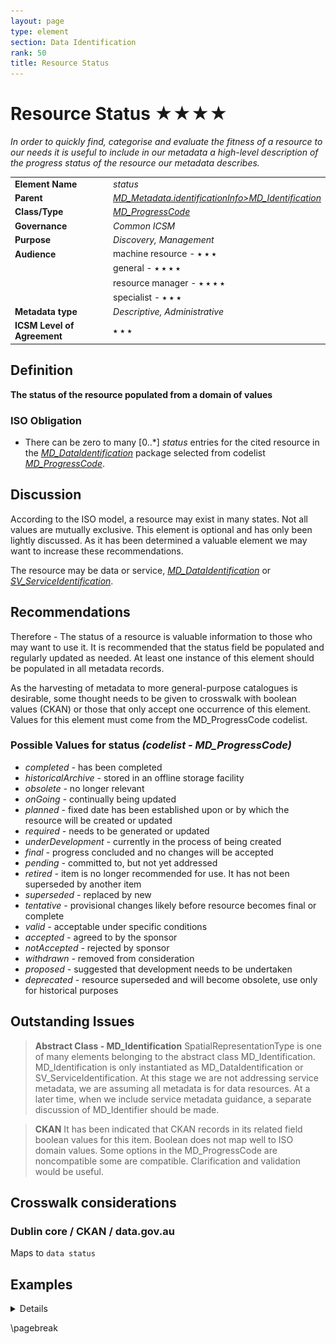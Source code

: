 ```yaml
---
layout: page
type: element
section: Data Identification
rank: 50
title: Resource Status
---
```

# Resource Status ★★★★
*In order to quickly find, categorise and evaluate the fitness of a resource to our needs it is useful to include in our metadata a high-level description of the progress status of the resource our metadata describes.*

| | |
| --- | --- |
| **Element Name** | *status* |
| **Parent** | *[MD_Metadata.identificationInfo>MD_Identification](./class-MD_Identification)* |
| **Class/Type** | *[MD_ProgressCode](http://wiki.esipfed.org/index.php/ISO_19115_and_19115-2_CodeList_Dictionaries#MD_ProgressCode)* |
| **Governance** | *Common ICSM* |
| **Purpose** | *Discovery, Management* |
| **Audience** | machine resource - ⭑ ⭑ ⭑ |
| | general - ⭑ ⭑ ⭑ ⭑ |
| | resource manager - ⭑ ⭑ ⭑ ⭑ |
| | specialist - ⭑ ⭑ ⭑ |
| **Metadata type** | *Descriptive, Administrative* |
| **ICSM Level of Agreement** | ⭑ ⭑ ⭑ |

## Definition
**The status of the resource populated from a domain of values** 

### ISO Obligation

- There can be zero to many [0..\*] *status* entries for the cited resource in the *[MD_DataIdentification](./class-MD_DataIdentification)* package selected from codelist *[MD_ProgressCode](http://wiki.esipfed.org/index.php/ISO_19115_and_19115-2_CodeList_Dictionaries#MD_ProgressCode)*.

## Discussion

According to the ISO model, a resource may exist in many states. Not all values are mutually exclusive. This element is optional and has only been lightly discussed. As it has been determined a valuable element we may want to increase these recommendations. 

The resource may be data or service, *[MD_DataIdentification](./class-MD_DataIdentification)* or *[SV_ServiceIdentification](./ServiceIdentification)*.

## Recommendations

Therefore - The status of a resource is valuable information to those who may want to use it. It is recommended that the status field be populated and regularly updated as needed. At least one instance of this element should be populated in all metadata records.

As the harvesting of metadata to more general-purpose catalogues is desirable, some thought needs to be given to crosswalk with boolean values (CKAN) or those that only accept one occurrence of this element.
Values for this element must come from the MD_ProgressCode codelist.

### Possible Values for **status** *(codelist - MD_ProgressCode)*

- *completed -* has been completed
- *historicalArchive -* stored in an offline storage facility
- *obsolete -* no longer relevant
- *onGoing -* continually being updated
- *planned -* fixed date has been established upon or by which the resource will be created or updated
- *required -* needs to be generated or updated
- *underDevelopment -* currently in the process of being created
- *final -* progress concluded and no changes will be accepted
- *pending -* committed to, but not yet addressed
- *retired -* item is no longer recommended for use. It has not been superseded by another item
- *superseded -* replaced by new
- *tentative -* provisional changes likely before resource becomes final or complete
- *valid -* acceptable under specific conditions
- *accepted -* agreed to by the sponsor
- *notAccepted -* rejected by sponsor
- *withdrawn -* removed from consideration
- *proposed -* suggested that development needs to be undertaken
- *deprecated -* resource superseded and will become obsolete, use only for historical purposes

## Outstanding Issues

> **Abstract Class - MD_Identification**
SpatialRepresentationType is one of many elements belonging to the abstract class MD_Identification. MD_Identification is only instantiated as MD_DataIdentification or SV_ServiceIdentification. At this stage we are not addressing service metadata, we are assuming all metadata is for data resources. At a later time, when we include service metadata guidance, a separate discussion of MD_Identifier should be made.

> **CKAN**
It has been indicated that CKAN records in its related field boolean values for this item. Boolean does not map well to ISO domain values. Some options in the MD_ProgressCode are noncompatible some are compatible. Clarification and validation would be useful.

## Crosswalk considerations

### Dublin core / CKAN / data.gov.au

Maps to `data status`

## Examples

<details>

### XML -
```
<mdb:MD_Metadata>
....
  <mdb:identificationInfo>
   <mri:MD_DataIdentification>
   ....
     <mri:status>
      <mri:status>
      <mcc:MD_ProgressCode 
      codeList="https://schemas.isotc211.org/19115/resources/Codelist/cat
      /codelists.xml#MD_ProgressCode" 
      codeListValue="underDevelopment"/>
     </mri:status>
     <mri:status>
      <mcc:MD_ProgressCode 
      codeList="https://schemas.isotc211.org/19115/resources/Codelist/cat
      /codelists.xml#MD_ProgressCode" 
      codeListValue="tentative"/>
     </mri:status>
     ....
   </mri:MD_DataIdentification>
  </mdb:identificationInfo>
....
</mdb:MD_Metadata>
```

### UML diagrams
Recommended elements highlighted in Yellow

![status](../images/StatusUML.png)

</details>

\pagebreak

